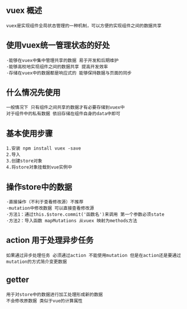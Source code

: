 ## vuex 概述
    vuex是实现组件全局状态管理的一种机制，可以方便的实现组件之间的数据共享

## 使用vuex统一管理状态的好处
    ·能够在vuex中集中管理共享的数据 易于开发和后期维护
    ·能够高校地实现组件之间的数据共享 提高开发效率
    ·存储在vuex中的数据都是响应式的 能够保持数据与页面的同步

## 什么情况先使用   
    一般情况下 只有组件之间共享的数据才有必要存储到vuex中
    对于组件中的私有数据 依旧存储在组件自身的data中即可

## 基本使用步骤
    1.安装 npm install vuex -save
    2.导入 
    3.创建store对象
    4.将store对象挂载到vue实例中

## 操作store中的数据
    ·直接操作（不利于查看修改源）不推荐
    ·mutation中修改数据 可以直接查看修改源
    ·方法1：通过this.$store.commit('函数名')来调用 第一个参数必须state
    ·方法2：导入函数 mapMutations 从vuex 映射为methods方法

## action 用于处理异步任务 
    如果通过异步处理任务 必须通过action 不能使用mutation 但是在action还是要通过mutation的方式简介变更数据

## getter 
    用于对store中的数据进行加工处理形成新的数据
    不会修改原数据 类似于vue的计算属性